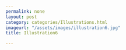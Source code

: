 ```yaml
---
permalink: none
layout: post
category: categories/Illustrations.html
imageurl: "/assets/images/illustration6.jpg"
title: Illustration6

---
```

